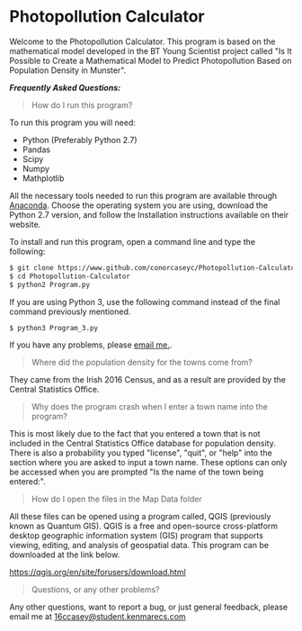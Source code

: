 # Photopollution Calculator

Welcome to the Photopollution Calculator. This program is based on the mathematical model developed in the BT Young Scientist project called "Is It Possible to Create a Mathematical Model to Predict Photopollution Based on Population Density in Munster".

***Frequently Asked Questions:***

> How do I run this program?

To run this program you will need:

* Python (Preferably Python 2.7)
* Pandas
* Scipy
* Numpy
* Mathplotlib

All the necessary tools needed to run this program are available through [Anaconda](https://www.anaconda.com/download/).
Choose the operating system you are using, download the Python 2.7 version, and follow the Installation instructions available on their website.

To install and run this program, open a command line and type the following:

``` bash
$ git clone https://www.github.com/conorcaseyc/Photopollution-Calculator 
$ cd Photopollution-Calculator
$ python2 Program.py
```
If you are using Python 3, use the following command instead of the final command previously mentioned.

```bash
$ python3 Program_3.py
```

If you have any problems, please [email me.](mailto:16ccasey@student.kenmarecs.com).
> Where did the population density for the towns come from?

They came from the Irish 2016 Census, and as a result are provided by the Central Statistics Office.

> Why does the program crash when I enter a town name into the program?

This is most likely due to the fact that you entered a town that is not included in the Central Statistics Office database for population density. There is also a probability you typed "license", "quit", or "help" into the section where you are asked to input a town name. These options can only be accessed when you are prompted "Is the name of the town being entered:".
  
> How do I open the files in the Map Data folder

All these files can be opened using a program called, QGIS (previously known as Quantum GIS). QGIS is a free and open-source cross-platform desktop geographic information system (GIS) program that supports viewing, editing, and analysis of geospatial data. This program can be downloaded at the link below.

https://qgis.org/en/site/forusers/download.html

> Questions, or any other problems?

Any other questions, want to report a bug, or just general feedback, please email me at 16ccasey@student.kenmarecs.com  
